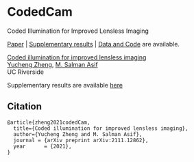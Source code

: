 # CodedCam
Coded Illumination for Improved Lensless Imaging

[Paper](https://arxiv.org/abs/TBD) | [Supplementary results](https://drive.google.com/file/d/1wRPeQfOs9QMBPgHV84fZ_zxjChc_suJt/view?usp=sharing) | [Data and Code](https://drive.google.com/drive/folders/1DQ9LNOdfhmnSsxWpfRslP54rgs9bwWnn?usp=sharing) are available.

[Coded illumination for improved lensless imaging](https://arxiv.org/abs/TBD)  
 [Yucheng Zheng](),
 [M. Salman Asif](https://intra.ece.ucr.edu/~sasif/)<br>
 UC Riverside 

Supplementary results are available [here](https://drive.google.com/file/d/1wRPeQfOs9QMBPgHV84fZ_zxjChc_suJt/view?usp=sharing)


## Citation

```
@article{zheng2021codedCam,
  title={Coded illumination for improved lensless imaging},
  author={Yucheng Zheng and M. Salman Asif},
  journal = {arXiv preprint arXiv:2111.12862},
  year      = {2021},
}
```
